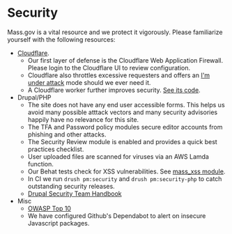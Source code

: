 # Security

Mass.gov is a vital resource and we protect it vigorously. Please familiarize yourself with the following resources:

- [Cloudflare](https://www.cloudflare.com/learning/cloud/what-is-cloud-security/). 
  - Our first layer of defense is the Cloudflare Web Application Firewall. Please login to the Cloudflare UI to review configuration. 
  - Cloudflare also throttles excessive requesters and offers an [I'm under attack](https://support.cloudflare.com/hc/en-us/articles/200170076-Understanding-Cloudflare-Under-Attack-mode-advanced-DDOS-protection-) mode should we ever need it.
  - A Cloudflare worker further improves security. [See its code](https://github.com/massgov/openmass/tree/develop/cloudflare).
- Drupal/PHP
  - The site does not have any end user accessible forms. This helps us avoid many possible atttack vectors and many security advisories happily have no relevance for this site.
  - The TFA and Password policy modules secure editor accounts from phishing and other attacks.
  - The Security Review module is enabled and provides a quick best practices checklist.  
  - User uploaded files are scanned for viruses via an AWS Lamda function.  
  - Our Behat tests check for XSS vulnerabilities. See [mass_xss module](https://github.com/massgov/openmass/tree/develop/docroot/modules/custom/mass_xss).
  - In CI we run `drush pm:security` and `drush pm:security-php` to catch outstanding security releases.  
  - [Drupal Security Team Handbook](https://www.drupal.org/docs/security-in-drupal/writing-secure-code-for-drupal)
- Misc
  - [OWASP Top 10](https://owasp.org/www-project-top-ten/)
  - We have configured Github's Dependabot to alert on insecure Javascript packages.  

